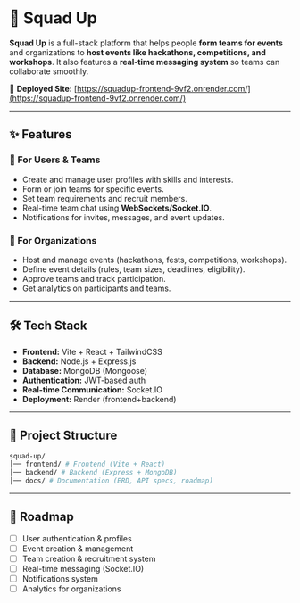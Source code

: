 # 🚀 Squad Up  

**Squad Up** is a full-stack platform that helps people **form teams for events** and organizations to **host events like hackathons, competitions, and workshops**. It also features a **real-time messaging system** so teams can collaborate smoothly.  

🔗 **Deployed Site:** [https://squadup-frontend-9vf2.onrender.com/](https://squadup-frontend-9vf2.onrender.com/)  

---

## ✨ Features  

### 👥 For Users & Teams  
- Create and manage user profiles with skills and interests.  
- Form or join teams for specific events.  
- Set team requirements and recruit members.  
- Real-time team chat using **WebSockets/Socket.IO**.  
- Notifications for invites, messages, and event updates.  

### 🏢 For Organizations  
- Host and manage events (hackathons, fests, competitions, workshops).  
- Define event details (rules, team sizes, deadlines, eligibility).  
- Approve teams and track participation.  
- Get analytics on participants and teams.  

---

## 🛠️ Tech Stack  

- **Frontend:** Vite + React + TailwindCSS  
- **Backend:** Node.js + Express.js  
- **Database:** MongoDB (Mongoose)  
- **Authentication:** JWT-based auth  
- **Real-time Communication:** Socket.IO  
- **Deployment:** Render (frontend+backend)

---

## 📂 Project Structure  
```bash
squad-up/
│── frontend/ # Frontend (Vite + React)
│── backend/ # Backend (Express + MongoDB)
│── docs/ # Documentation (ERD, API specs, roadmap)
```

---

## 🚧 Roadmap  

- [ ] User authentication & profiles  
- [ ] Event creation & management  
- [ ] Team creation & recruitment system  
- [ ] Real-time messaging (Socket.IO)  
- [ ] Notifications system  
- [ ] Analytics for organizations  